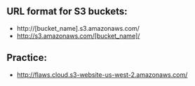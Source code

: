 ## URL format for S3 buckets:
- http://[bucket_name].s3.amazonaws.com/
- http://s3.amazonaws.com/[bucket_name]/


## Practice:
- http://flaws.cloud.s3-website-us-west-2.amazonaws.com/